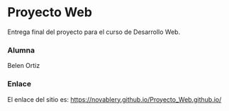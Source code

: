 # Proyecto Web
Entrega final del proyecto para el curso de Desarrollo Web.

### Alumna
Belen Ortiz

### Enlace
El enlace del sitio es: https://novablery.github.io/Proyecto_Web.github.io/
